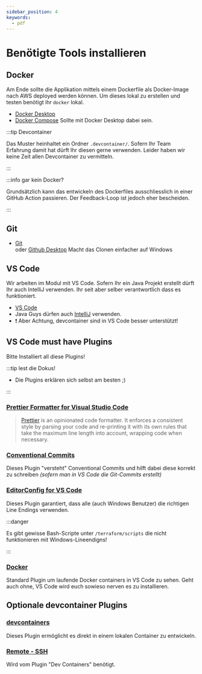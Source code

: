 ```yaml
---
sidebar_position: 4
keywords:
  - pdf
---
```


# Benötigte Tools installieren

## Docker

Am Ende sollte die Applikation mittels einem Dockerfile als Docker-Image nach
AWS deployed werden können. Um dieses lokal zu erstellen und testen benötigt ihr
`docker` lokal.

- [Docker Desktop](https://www.docker.com/products/docker-desktop/)
- [Docker Compose](https://docs.docker.com/compose/install/) Sollte mit Docker
  Desktop dabei sein.

:::tip Devcontainer

Das Muster heinhaltet ein Ordner `.devcontainer/`. Sofern Ihr Team Erfahrung
damit hat dürft Ihr diesen gerne verwenden. Leider haben wir keine Zeit allen
Devcontainer zu vermitteln.

:::

:::info gar kein Docker?

Grundsätzlich kann das entwickeln des Dockerfiles ausschliesslich in einer
GitHub Action passieren. Der Feedback-Loop ist jedoch eher bescheiden.

:::

## Git

- [Git](https://github.com/git-guides/install-git#install-git) <br/> oder
  [Github Desktop](https://desktop.github.com/download/) Macht das Clonen
  einfacher auf Windows

## VS Code

Wir arbeiten im Modul mit VS Code. Sofern Ihr ein Java Projekt erstellt dürft
Ihr auch IntelliJ verwenden. Ihr seit aber selber verantwortlich dass es
funktioniert.

- [VS Code](https://code.visualstudio.com/)
- Java Guys dürfen auch [IntelliJ](https://www.jetbrains.com/idea/) verwenden.
- :exclamation: Aber Achtung, devcontainer sind in VS Code besser unterstützt!

## VS Code must have Plugins

Bitte Installiert all diese Plugins!

:::tip lest die Dokus!

- Die Plugins erklären sich selbst am besten ;)

:::

### [Prettier Formatter for Visual Studio Code](https://marketplace.visualstudio.com/items?itemName=esbenp.prettier-vscode)

> [Prettier](https://prettier.io) is an opinionated code formatter. It enforces a consistent
> style by parsing your code and re-printing it with its own rules that take the
> maximum line length into account, wrapping code when necessary.


### [Conventional Commits](https://marketplace.visualstudio.com/items?itemName=vivaxy.vscode-conventional-commits)

Dieses Plugin "versteht" Conventional Commits und hilft dabei diese korrekt zu
schreiben _(sofern man in VS Code die Git-Commits erstellt)_

### [EditorConfig for VS Code](https://marketplace.visualstudio.com/items?itemName=EditorConfig.EditorConfig)

Dieses Plugin garantiert, dass alle (auch Windows Benutzer) die richtigen Line
Endings verwenden.

:::danger

Es gibt gewisse Bash-Scripte unter `/terraform/scripts` die nicht funktionieren
mit Windows-Lineendigns!

:::

### [Docker](https://marketplace.visualstudio.com/items?itemName=ms-azuretools.vscode-docker)

Standard Plugin um laufende Docker containers in VS Code zu sehen. Geht auch
ohne, VS Code wird euch sowieso nerven es zu installieren.

## Optionale devcontainer Plugins

### [devcontainers](https://marketplace.visualstudio.com/items?itemName=ms-vscode-remote.remote-containers)

Dieses Plugin ermöglicht es direkt in einem lokalen Container zu entwickeln.

### [Remote - SSH](https://marketplace.visualstudio.com/items?itemName=ms-vscode-remote.remote-ssh)

Wird vom Plugin "Dev Containers" benötigt.
